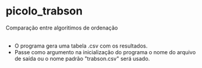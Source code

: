 # picolo_trabson
Comparação entre algoritimos de ordenação
<br>
<br>
- O programa gera uma tabela .csv com os resultados.
- Passe como argumento na inicialização do programa o nome
do arquivo de saída ou o nome padrão "trabson.csv" será usado.
